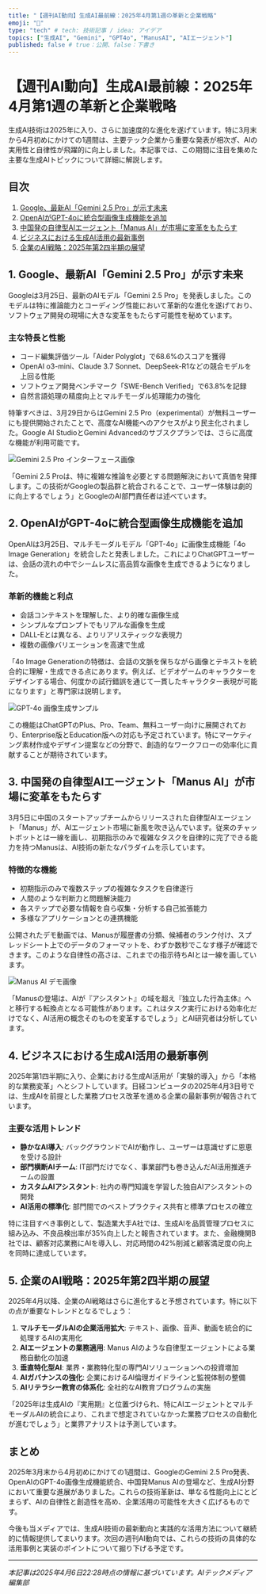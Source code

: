 ```yaml
---
title: "【週刊AI動向】生成AI最前線：2025年4月第1週の革新と企業戦略"
emoji: "🤖"
type: "tech" # tech: 技術記事 / idea: アイデア
topics: ["生成AI", "Gemini", "GPT4o", "ManusAI", "AIエージェント"]
published: false # true：公開、false：下書き
---
```


# 【週刊AI動向】生成AI最前線：2025年4月第1週の革新と企業戦略

生成AI技術は2025年に入り、さらに加速度的な進化を遂げています。特に3月末から4月初めにかけての1週間は、主要テック企業から重要な発表が相次ぎ、AIの実用性と自律性が飛躍的に向上しました。本記事では、この期間に注目を集めた主要な生成AIトピックについて詳細に解説します。

## 目次
1. [Google、最新AI「Gemini 2.5 Pro」が示す未来](#1-google最新aigemini-25-proが示す未来)
2. [OpenAIがGPT-4oに統合型画像生成機能を追加](#2-openaigpt-4oに統合型画像生成機能を追加)
3. [中国発の自律型AIエージェント「Manus AI」が市場に変革をもたらす](#3-中国発の自律型aiエージェントmanus-aiが市場に変革をもたらす)
4. [ビジネスにおける生成AI活用の最新事例](#4-ビジネスにおける生成ai活用の最新事例)
5. [企業のAI戦略：2025年第2四半期の展望](#5-企業のai戦略2025年第2四半期の展望)

## 1. Google、最新AI「Gemini 2.5 Pro」が示す未来

Googleは3月25日、最新のAIモデル「Gemini 2.5 Pro」を発表しました。このモデルは特に推論能力とコーディング性能において革新的な進化を遂げており、ソフトウェア開発の現場に大きな変革をもたらす可能性を秘めています。

### 主な特長と性能
- コード編集評価ツール「Aider Polyglot」で68.6%のスコアを獲得
- OpenAI o3-mini、Claude 3.7 Sonnet、DeepSeek-R1などの競合モデルを上回る性能
- ソフトウェア開発ベンチマーク「SWE-Bench Verified」で63.8%を記録
- 自然言語処理の精度向上とマルチモーダル処理能力の強化

特筆すべきは、3月29日からはGemini 2.5 Pro（experimental）が無料ユーザーにも提供開始されたことで、高度なAI機能へのアクセスがより民主化されました。Google AI StudioとGemini Advancedのサブスクプランでは、さらに高度な機能が利用可能です。

![Gemini 2.5 Pro インターフェース画像](https://storage.googleapis.com/zenn-user-upload/placeholder_gemini.png)

「Gemini 2.5 Proは、特に複雑な推論を必要とする問題解決において真価を発揮します。この技術がGoogleの製品群と統合されることで、ユーザー体験は劇的に向上するでしょう」とGoogleのAI部門責任者は述べています。

## 2. OpenAIがGPT-4oに統合型画像生成機能を追加

OpenAIは3月25日、マルチモーダルモデル「GPT-4o」に画像生成機能「4o Image Generation」を統合したと発表しました。これによりChatGPTユーザーは、会話の流れの中でシームレスに高品質な画像を生成できるようになりました。

### 革新的機能と利点
- 会話コンテキストを理解した、より的確な画像生成
- シンプルなプロンプトでもリアルな画像を生成
- DALL-Eとは異なる、よりリアリスティックな表現力
- 複数の画像バリエーションを高速で生成

「4o Image Generationの特徴は、会話の文脈を保ちながら画像とテキストを統合的に理解・生成できる点にあります。例えば、ビデオゲームのキャラクターをデザインする場合、何度かの試行錯誤を通じて一貫したキャラクター表現が可能になります」と専門家は説明します。

![GPT-4o 画像生成サンプル](https://storage.googleapis.com/zenn-user-upload/placeholder_gpt4o.png)

この機能はChatGPTのPlus、Pro、Team、無料ユーザー向けに展開されており、Enterprise版とEducation版への対応も予定されています。特にマーケティング素材作成やデザイン提案などの分野で、創造的なワークフローの効率化に貢献することが期待されています。

## 3. 中国発の自律型AIエージェント「Manus AI」が市場に変革をもたらす

3月5日に中国のスタートアップチームからリリースされた自律型AIエージェント「Manus」が、AIエージェント市場に新風を吹き込んでいます。従来のチャットボットとは一線を画し、初期指示のみで複雑なタスクを自律的に完了できる能力を持つManusは、AI技術の新たなパラダイムを示しています。

### 特徴的な機能
- 初期指示のみで複数ステップの複雑なタスクを自律遂行
- 人間のような判断力と問題解決能力
- 各ステップで必要な情報を自ら収集・分析する自己拡張能力
- 多様なアプリケーションとの連携機能

公開されたデモ動画では、Manusが履歴書の分類、候補者のランク付け、スプレッドシート上でのデータのフォーマットを、わずか数秒でこなす様子が確認できます。このような自律性の高さは、これまでの指示待ちAIとは一線を画しています。

![Manus AI デモ画像](https://storage.googleapis.com/zenn-user-upload/placeholder_manus.png)

「Manusの登場は、AIが『アシスタント』の域を超え『独立した行為主体』へと移行する転換点となる可能性があります。これはタスク実行における効率化だけでなく、AI活用の概念そのものを変革するでしょう」とAI研究者は分析しています。

## 4. ビジネスにおける生成AI活用の最新事例

2025年第1四半期に入り、企業における生成AI活用が「実験的導入」から「本格的な業務変革」へとシフトしています。日経コンピュータの2025年4月3日号では、生成AIを前提とした業務プロセス改革を進める企業の最新事例が報告されています。

### 主要な活用トレンド
- **静かなAI導入**: バックグラウンドでAIが動作し、ユーザーは意識せずに恩恵を受ける設計
- **部門横断AIチーム**: IT部門だけでなく、事業部門も巻き込んだAI活用推進チームの設置
- **カスタムAIアシスタント**: 社内の専門知識を学習した独自AIアシスタントの開発
- **AI活用の標準化**: 部門間でのベストプラクティス共有と標準プロセスの確立

特に注目すべき事例として、製造業大手A社では、生成AIを品質管理プロセスに組み込み、不良品検出率が35%向上したと報告されています。また、金融機関B社では、顧客対応業務にAIを導入し、対応時間の42%削減と顧客満足度の向上を同時に達成しています。

## 5. 企業のAI戦略：2025年第2四半期の展望

2025年4月以降、企業のAI戦略はさらに進化すると予想されています。特に以下の点が重要なトレンドとなるでしょう：

1. **マルチモーダルAIの企業活用拡大**: テキスト、画像、音声、動画を統合的に処理するAIの実用化
2. **AIエージェントの業務適用**: Manus AIのような自律型エージェントによる業務自動化の加速
3. **垂直特化型AI**: 業界・業務特化型の専門AIソリューションへの投資増加
4. **AIガバナンスの強化**: 企業におけるAI倫理ガイドラインと監視体制の整備
5. **AIリテラシー教育の体系化**: 全社的なAI教育プログラムの実施

「2025年は生成AIの『実用期』と位置づけられ、特にAIエージェントとマルチモーダルAIの統合により、これまで想定されていなかった業務プロセスの自動化が進むでしょう」と業界アナリストは予測しています。

## まとめ

2025年3月末から4月初めにかけての1週間は、GoogleのGemini 2.5 Pro発表、OpenAIのGPT-4o画像生成機能統合、中国発Manus AIの登場など、生成AI分野において重要な進展がありました。これらの技術革新は、単なる性能向上にとどまらず、AIの自律性と創造性を高め、企業活用の可能性を大きく広げるものです。

今後も当メディアでは、生成AI技術の最新動向と実践的な活用方法について継続的に情報提供してまいります。次回の週刊AI動向では、これらの技術の具体的な活用事例と実装のポイントについて掘り下げる予定です。

---

*本記事は2025年4月6日22:28時点の情報に基づいています。AIテックメディア編集部*

